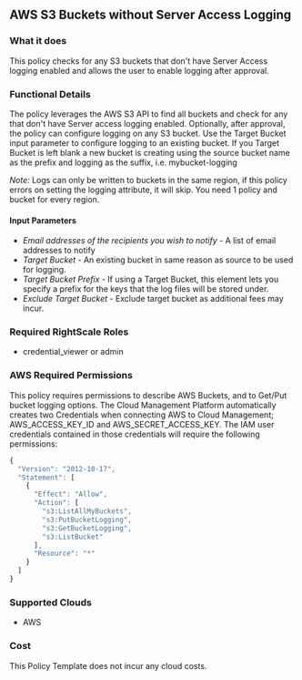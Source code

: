 ## AWS S3 Buckets without Server Access Logging

### What it does

This policy checks for any S3 buckets that don't have Server Access logging enabled and allows the user to enable logging after approval.

### Functional Details
The policy leverages the AWS S3 API to find all buckets and check for any that don't have Server access logging enabled. Optionally, after approval, the policy can configure logging on any S3 bucket.  Use the Target Bucket input parameter to configure logging to an existing bucket.  If you Target Bucket is left blank a new bucket is creating using the source bucket name as the prefix and logging as the suffix, i.e. mybucket-logging

*Note:* Logs can only be written to buckets in the same region, if this policy errors on setting the logging attribute, it will skip. You need 1 policy and bucket for every region. 

#### Input Parameters
- *Email addresses of the recipients you wish to notify* - A list of email addresses to notify
- *Target Bucket* - An existing bucket in same reason as source to be used for logging.  
- *Target Bucket Prefix* - If using a Target Bucket, this element lets you specify a prefix for the keys that the log files will be stored under.
- *Exclude Target Bucket* - Exclude target bucket as additional fees may incur. 

### Required RightScale Roles
- credential_viewer or admin

### AWS Required Permissions

This policy requires permissions to describe AWS Buckets, and to Get/Put bucket logging options.
The Cloud Management Platform automatically creates two Credentials when connecting AWS to Cloud Management; AWS_ACCESS_KEY_ID and AWS_SECRET_ACCESS_KEY. The IAM user credentials contained in those credentials will require the following permissions:

```javascript
{
  "Version": "2012-10-17",
  "Statement": [
    {
      "Effect": "Allow",
      "Action": [
        "s3:ListAllMyBuckets",
        "s3:PutBucketLogging",
        "s3:GetBucketLogging",
        "s3:ListBucket"
      ],
      "Resource": "*"
    }
  ]
}
```

### Supported Clouds
- AWS

### Cost
This Policy Template does not incur any cloud costs.
